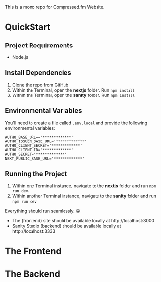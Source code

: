 This is a mono repo for Compressed.fm Website.

# QuickStart

## Project Requirements
* Node.js

## Install Dependencies
1. Clone the repo from GitHub
2. Within the Terminal, open the **nextjs** folder. Run `npm install`
3. Within the Terminal, open the **sanity** folder. Run `npm install`

## Environmental Variables
You'll need to create a file called `.env.local` and provide the following environmental variables:

```
AUTH0_BASE_URL=='*************'
AUTH0_ISSUER_BASE_URL='*************'
AUTH0_CLIENT_SECRET='*************'
AUTH0_CLIENT_ID='*************'
AUTH0_SECRET='*************'
NEXT_PUBLIC_BASE_URL='*************'
```

## Running the Project
1. Within one Terminal instance, navigate to the **nextjs** folder and run `npm run dev`.
2. Within another Terminal instance, navigate to the **sanity** folder and run `npm run dev`

Everything should run seamlessly. 🙃
* The (frontend) site should be available locally at http://localhost:3000
* Sanity Studio (backend) should be available locally at http://localhost:3333

# The Frontend


# The Backend
